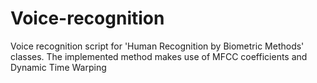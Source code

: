 # Voice-recognition

Voice recognition script for 'Human Recognition by Biometric Methods' classes. The implemented method makes use of MFCC coefficients and Dynamic Time Warping
